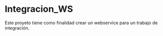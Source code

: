 # Integracion_WS
Este proyeto tiene como finalidad crear un webservice para un trabajo de integración.
